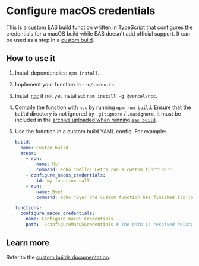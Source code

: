 # Configure macOS credentials

This is a custom EAS build function written in TypeScript that configures the credentials for a macOS build while EAS
doesn't add official support. It can be used as a step in a [custom build](https://docs.expo.dev/custom-builds/schema/).

## How to use it

1. Install dependencies: `npm install`.
2. Implement your function in `src/index.ts`.
3. Install [`ncc`](https://github.com/vercel/ncc) if not yet installed: `npm install -g @vercel/ncc`.
4. Compile the function with `ncc` by running `npm run build`. Ensure that the `build` directory is not ignored by `.gitignore` / `.easignore`, it must be included in the [archive uploaded when running `eas build`](https://expo.fyi/eas-build-archive).
5. Use the function in a custom build YAML config. For example:

   ```yml
   build:
     name: Custom build
     steps:
       - run:
           name: Hi!
           command: echo "Hello! Let's run a custom function!"
       - configure_macos_credentials:
           id: my-function-call
       - run:
           name: Bye!
           command: echo "Bye! The custom function has finished its job."

   functions:
     configure_macos_credentials:
       name: Configure macOS Credentials
       path: ./configureMacOSCredentials # The path is resolved relative to this config file.
   ```

## Learn more

Refer to the [custom builds documentation](https://docs.expo.dev/custom-builds/schema/).
